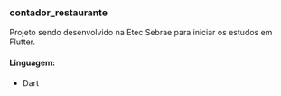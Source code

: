 ### contador_restaurante

Projeto sendo desenvolvido na Etec Sebrae para iniciar os estudos em Flutter.


#### Linguagem: 

- Dart
